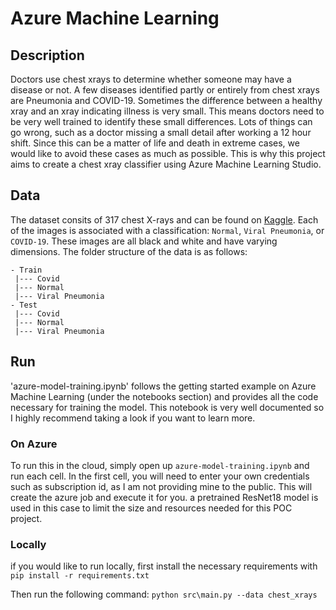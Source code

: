 # Azure Machine Learning

## Description

Doctors use chest xrays to determine whether someone may have a disease or not. A few diseases identified partly or entirely from chest xrays are Pneumonia and COVID-19. Sometimes the difference between a healthy xray and an xray indicating illness is very small. This means doctors need to be very well trained to identify these small differences. Lots of things can go wrong, such as a doctor missing a small detail after working a 12 hour shift. Since this can be a matter of life and death in extreme cases, we would like to avoid these cases as much as possible. This is why this project aims to create a chest xray classifier using Azure Machine Learning Studio.

## Data

The dataset consits of 317 chest X-rays and can be found on [Kaggle](https://www.kaggle.com/). Each of the images is associated with a classification: `Normal`, `Viral Pneumonia`, or `COVID-19`. These images are all black and white and have varying dimensions. The folder structure of the data is as follows:

```
- Train
 |--- Covid
 |--- Normal
 |--- Viral Pneumonia
- Test
 |--- Covid
 |--- Normal
 |--- Viral Pneumonia
```

## Run

'azure-model-training.ipynb' follows the getting started example on Azure Machine Learning (under the notebooks section) and provides all the code necessary for training the model. This notebook is very well documented so I highly recommend taking a look if you want to learn more.

### On Azure

To run this in the cloud, simply open up `azure-model-training.ipynb` and run each cell. In the first cell, you will need to enter your own credentials such as subscription id, as I am not providing mine to the public. This will create the azure job and execute it for you. a pretrained ResNet18 model is used in this case to limit the size and resources needed for this POC project.

### Locally

if you would like to run locally, first install the necessary requirements with `pip install -r requirements.txt`

Then run the following command: `python src\main.py --data chest_xrays`

